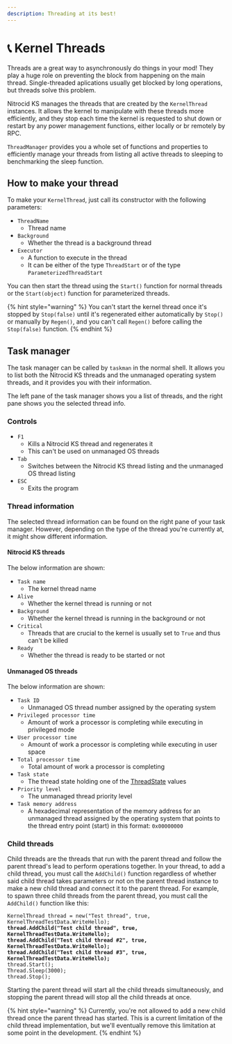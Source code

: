 ```yaml
---
description: Threading at its best!
---
```


# 📞 Kernel Threads

Threads are a great way to asynchronously do things in your mod! They play a huge role on preventing the block from happening on the main thread. Single-threaded aplications usually get blocked by long operations, but threads solve this problem.

Nitrocid KS manages the threads that are created by the `KernelThread` instances. It allows the kernel to manipulate with these threads more efficiently, and they stop each time the kernel is requested to shut down or restart by any power management functions, either locally or br remotely by RPC.

`ThreadManager` provides you a whole set of functions and properties to efficiently manage your threads from listing all active threads to sleeping to benchmarking the sleep function.

## How to make your thread

To make your `KernelThread`, just call its constructor with the following parameters:

* `ThreadName`
  * Thread name
* `Background`
  * Whether the thread is a background thread
* `Executor`
  * A function to execute in the thread
  * It can be either of the type `ThreadStart` or of the type `ParameterizedThreadStart`

You can then start the thread using the `Start()` function for normal threads or the `Start(object)` function for parameterized threads.

{% hint style="warning" %}
You can't start the kernel thread once it's stopped by `Stop(false)` until it's regenerated either automatically by `Stop()` or manually by `Regen()`, and you can't call `Regen()` before calling the `Stop(false)` function.
{% endhint %}

## Task manager

The task manager can be called by `taskman` in the normal shell. It allows you to list both the Nitrocid KS threads and the unmanaged operating system threads, and it provides you with their information.

The left pane of the task manager shows you a list of threads, and the right pane shows you the selected thread info.

### Controls

* `F1`
  * Kills a Nitrocid KS thread and regenerates it
  * This can't be used on unmanaged OS threads
* `Tab`
  * Switches between the Nitrocid KS thread listing and the unmanaged OS thread listing
* `ESC`
  * Exits the program

### Thread information

The selected thread information can be found on the right pane of your task manager. However, depending on the type of the thread you're currently at, it might show different information.

#### Nitrocid KS threads

The below information are shown:

* `Task name`
  * The kernel thread name
* `Alive`
  * Whether the kernel thread is running or not
* `Background`
  * Whether the kernel thread is running in the background or not
* `Critical`
  * Threads that are crucial to the kernel is usually set to `True` and thus can't be killed
* `Ready`
  * Whether the thread is ready to be started or not

#### Unmanaged OS threads

The below information are shown:

* `Task ID`
  * Unmanaged OS thread number assigned by the operating system
* `Privileged processor time`
  * Amount of work a processor is completing while executing in privileged mode
* `User processor time`
  * Amount of work a processor is completing while executing in user space
* `Total processor time`
  * Total amount of work a processor is completing
* `Task state`
  * The thread state holding one of the [ThreadState](https://learn.microsoft.com/en-us/dotnet/api/system.diagnostics.threadstate) values
* `Priority level`
  * The unmanaged thread priority level
* `Task memory address`
  * A hexadecimal representation of the memory address for an unmanaged thread assigned by the operating system that points to the thread entry point (start) in this format: `0x00000000`

### Child threads

Child threads are the threads that run with the parent thread and follow the parent thread's lead to perform operations together. In your thread, to add a child thread, you must call the `AddChild()` function regardless of whether said child thread takes parameters or not on the parent thread instance to make a new child thread and connect it to the parent thread. For example, to spawn three child threads from the parent thread, you must call the `AddChild()` function like this:

<pre class="language-csharp"><code class="lang-csharp">KernelThread thread = new("Test thread", true, KernelThreadTestData.WriteHello);
<strong>thread.AddChild("Test child thread", true, KernelThreadTestData.WriteHello);
</strong><strong>thread.AddChild("Test child thread #2", true, KernelThreadTestData.WriteHello);
</strong><strong>thread.AddChild("Test child thread #3", true, KernelThreadTestData.WriteHello);
</strong>thread.Start();
Thread.Sleep(3000);
thread.Stop();
</code></pre>

Starting the parent thread will start all the child threads simultaneously, and stopping the parent thread will stop all the child threads at once.

{% hint style="warning" %}
Currently, you're not allowed to add a new child thread once the parent thread has started. This is a current limitation of the child thread implementation, but we'll eventually remove this limitation at some point in the development.
{% endhint %}
